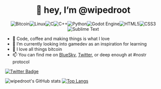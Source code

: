 

<h1 align="center"> 👋 hey, I’m @wipedroot</h1>

<div align="center">
  
![Bitcoin](https://img.shields.io/badge/Bitcoin-000?style=for-the-badge&logo=bitcoin&logoColor=white)![Linux](https://img.shields.io/badge/Linux-FCC624?style=for-the-badge&logo=linux&logoColor=black)![C](https://img.shields.io/badge/c-%2300599C.svg?style=for-the-badge&logo=c&logoColor=white)![C++](https://img.shields.io/badge/c++-%2300599C.svg?style=for-the-badge&logo=c%2B%2B&logoColor=white)![Python](https://img.shields.io/badge/python-3670A0?style=for-the-badge&logo=python&logoColor=ffdd54)![Godot Engine](https://img.shields.io/badge/GODOT-%23FFFFFF.svg?style=for-the-badge&logo=godot-engine)![HTML5](https://img.shields.io/badge/html5-%23E34F26.svg?style=for-the-badge&logo=html5&logoColor=white)![CSS3](https://img.shields.io/badge/css3-%231572B6.svg?style=for-the-badge&logo=css3&logoColor=white)![Sublime Text](https://img.shields.io/badge/sublime_text-%23575757.svg?style=for-the-badge&logo=sublime-text&logoColor=important)
 
</div>

<p align="left"> 
  
  - 👀 Code, coffee and making things is what I love
  - 🌱 I’m currently looking into gamedev as an inspiration for learning
  - 💞️ I love all things bitcoin
  - 📫 You can find me on [BlueSky](wipedroot.bsky.social), [Twitter](https://twitter.com/wipedroot), or deep enough at #nostr protocol 

<a href="https://twitter.com/wipedroot">
    <img src="https://img.shields.io/badge/Twitter-blue?style=for-the-badge&logo=twitter&logoColor=white" alt="Twitter Badge"/>
</a>
</p>
</div>
  
![wipedroot's GitHub stats](https://github-readme-stats.vercel.app/api?username=wipedroot&show_icons=true&theme=transparent)
[![Top Langs](https://github-readme-stats.vercel.app/api/top-langs/?username=wipedroot&layout=compact&theme=transparent)](https://github.com/wipedroot/github-readme-stats)

<!---
wipedroot/wipedroot is a ✨ special ✨ repository because its `README.md` (this file) appears on your GitHub profile.
You can click the Preview link to take a look at your changes.
--->
